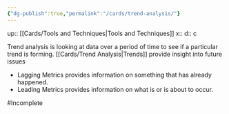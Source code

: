 ```yaml
---
{"dg-publish":true,"permalink":"/cards/trend-analysis/"}
---
```


up:: [[Cards/Tools and Techniques\|Tools and Techniques]] 
x:: 
d:: c

Trend analysis is looking at data over a period of time to see if a particular trend is forming. [[Cards/Trend Analysis\|Trends]] provide insight into future issues
- Lagging Metrics provides information on something that has already happened.
- Leading Metrics provides information on what is or is about to occur.

#Incomplete 